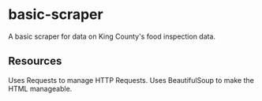 # basic-scraper

A basic scraper for data on King County's food inspection data.

## Resources
Uses Requests to manage HTTP Requests.
Uses BeautifulSoup to make the HTML manageable.


